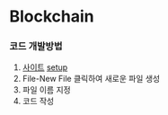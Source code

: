 # Blockchain

### 코드 개발방법
1. [사이트](https://remix.ethereum.org/)
[setup](setup.png)
2. File-New File 클릭하여 새로운 파일 생성
3. 파일 이름 지정
4. 코드 작성
